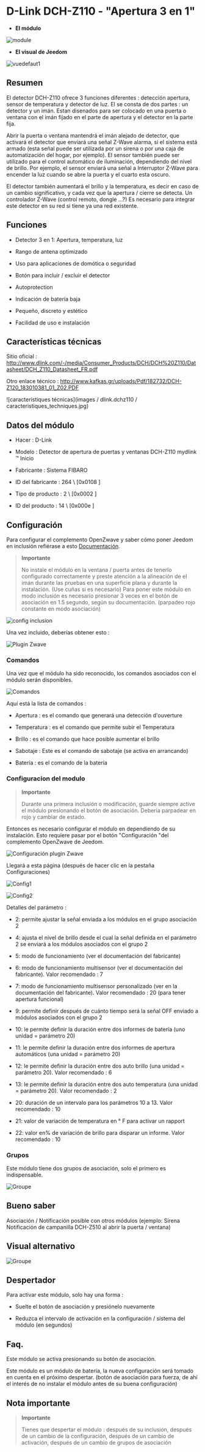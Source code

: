 D-Link DCH-Z110 - "Apertura 3 en 1" 
====================================



-   **El módulo**



![module](images/dlink.dchz110/module.jpg)



-   **El visual de Jeedom**



![vuedefaut1](images/dlink.dchz110/vuedefaut1.jpg)



Resumen 
------



El detector DCH-Z110 ofrece 3 funciones diferentes : detección
apertura, sensor de temperatura y detector de luz. El se
consta de dos partes : un detector y un imán. Estan disenados
para ser colocado en una puerta o ventana con el imán fijado en el
parte de apertura y el detector en la parte fija.

Abrir la puerta o ventana mantendrá el imán alejado de
detector, que activará el detector que enviará una señal Z-Wave
alarma, si el sistema está armado (esta señal puede ser utilizada por un
sirena o por una caja de automatización del hogar, por ejemplo). El sensor también puede
ser utilizado para el control automático de iluminación, dependiendo del
nivel de brillo. Por ejemplo, el sensor enviará una señal a
Interruptor Z-Wave para encender la luz cuando se abre la puerta
y el cuarto esta oscuro.

El detector también aumentará el brillo y la temperatura, es decir
en caso de un cambio significativo, y cada vez que la apertura / cierre
se detecta. Un controlador Z-Wave (control remoto, dongle ...?) Es
necesario para integrar este detector en su red si tiene
ya una red existente.



Funciones 
---------



-   Detector 3 en 1: Apertura, temperatura, luz

-   Rango de antena optimizado

-   Uso para aplicaciones de domótica o seguridad

-   Botón para incluir / excluir el detector

-   Autoprotection

-   Indicación de batería baja

-   Pequeño, discreto y estético

-   Facilidad de uso e instalación



Características técnicas 
---------------------------



Sitio oficial :
<http://www.dlink.com/-/media/Consumer_Products/DCH/DCH%20Z110/Datasheet/DCH_Z110_Datasheet_FR.pdf>

Otro enlace técnico :
<http://www.kafkas.gr/uploads/Pdf/182732/DCH-Z120_183010381_01_Z02.PDF>

![caracteristiques
técnicas](images / dlink.dchz110 / caracteristiques_techniques.jpg)



Datos del módulo 
-----------------



-   Hacer : D-Link

-   Modelo : Detector de apertura de puertas y ventanas DCH-Z110
    mydlink ™ Inicio

-   Fabricante : Sistema FIBARO

-   ID del fabricante : 264 \ [0x0108 \]

-   Tipo de producto : 2 \ [0x0002 \]

-   ID del producto : 14 \ [0x000e \]



Configuración 
-------------



Para configurar el complemento OpenZwave y saber cómo poner Jeedom en
inclusión refiérase a esto
[Documentación](https://doc.jeedom.com/es_ES/plugins/automation%20protocol/openzwave/).



> **Importante**
>
> No instale el módulo en la ventana / puerta antes de tenerlo
> configurado correctamente y preste atención a la alineación de
> el imán durante las pruebas en una superficie plana y durante la instalación.
> (Use cuñas si es necesario) Para poner este módulo en modo
> inclusión es necesario presionar 3 veces en el botón de asociación en 1.5
> segundo, según su documentación. (parpadeo rojo constante
> en modo asociación)



![config inclusion](images/dlink.dchz110/config-inclusion.jpg)



Una vez incluido, deberías obtener esto :



![Plugin Zwave](images/dlink.dchz110/apres_inclusion.jpg)



### Comandos 



Una vez que el módulo ha sido reconocido, los comandos asociados con el módulo serán
disponibles.



![Comandos](images/dlink.dchz110/commandes.jpg)



Aquí está la lista de comandos :



-   Apertura : es el comando que generará una detección
    d'ouverture

-   Temperatura : es el comando que permite subir el
    Temperatura

-   Brillo : es el comando que hace posible aumentar el brillo

-   Sabotaje : Este es el comando de sabotaje (se activa en
    arrancando)

-   Batería : es el comando de la batería



### Configuracion del modulo 



> **Importante**
>
> Durante una primera inclusión o modificación, guarde
> siempre active el módulo presionando el botón de asociación.
> Debería parpadear en rojo y cambiar de estado.



Entonces es necesario configurar el módulo en
dependiendo de su instalación. Esto requiere pasar por el botón
"Configuración "del complemento OpenZwave de Jeedom.



![Configuración plugin Zwave](images/plugin/bouton_configuration.jpg)



Llegará a esta página (después de hacer clic en la pestaña
Configuraciones)



![Config1](images/dlink.dchz110/config1.jpg)

![Config2](images/dlink.dchz110/config2.jpg)



Detalles del parámetro :



-   2: permite ajustar la señal enviada a los módulos en el grupo
    asociación 2

-   4: ajusta el nivel de brillo desde el cual
    la señal definida en el parámetro 2 se enviará a los módulos asociados con el
    grupo 2

-   5: modo de funcionamiento (ver el
    documentación del fabricante)

-   6: modo de funcionamiento multisensor (ver el
    documentación del fabricante). Valor recomendado : 7

-   7: modo de funcionamiento multisensor personalizado (ver
    en la documentación del fabricante). Valor recomendado : 20 (para
    tener apertura funcional)

-   9: permite definir después de cuánto tiempo será la señal OFF
    enviado a módulos asociados con el grupo 2

-   10: le permite definir la duración entre dos informes de batería (uno
    unidad = parámetro 20)

-   11: le permite definir la duración entre dos informes de apertura automáticos
    (una unidad = parámetro 20)

-   12: le permite definir la duración entre dos auto
    brillo (una unidad = parámetro 20). Valor recomendado : 6

-   13: le permite definir la duración entre dos auto
    temperatura (una unidad = parámetro 20). Valor recomendado : 2

-   20: duración de un intervalo para los parámetros 10 a 13. Valor
    recomendado : 10

-   21: valor de variación de temperatura en ° F para activar un
    rapport

-   22: valor en% de variación de brillo para disparar
    un informe. Valor recomendado : 10



### Grupos 



Este módulo tiene dos grupos de asociación, solo el primero es
indispensable.



![Groupe](images/dlink.dchz110/groupe.jpg)



Bueno saber 
------------

Asociación / Notificación posible con otros módulos (ejemplo: Sirena
Notificación de campanilla DCH-Z510 al abrir la puerta / ventana)



Visual alternativo 
-----------------



![Groupe](images/dlink.dchz110/autre_visuel_jeedom.jpg)



Despertador 
------



Para activar este módulo, solo hay una forma :

-   Suelte el botón de asociación y presiónelo nuevamente

-   Reduzca el intervalo de activación en la configuración / sistema del módulo
    (en segundos)



Faq. 
------



Este módulo se activa presionando su botón de asociación.



Este módulo es un módulo de batería, la nueva configuración será
tomado en cuenta en el próximo despertar. (botón de asociación para
fuerza, de ahí el interés de no instalar el módulo antes de su
buena configuración)



Nota importante 
---------------



> **Importante**
>
> Tienes que despertar el módulo : después de su inclusión, después de un cambio
> de la configuración, después de un cambio de activación, después de un
> cambio de grupos de asociación



